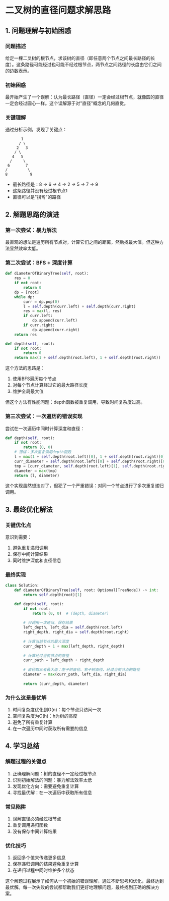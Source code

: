 # 二叉树的直径问题求解思路

## 1. 问题理解与初始困惑

### 问题描述
给定一棵二叉树的根节点，求该树的直径（即任意两个节点之间最长路径的长度）。这条路径可能经过也可能不经过根节点，两节点之间路径的长度由它们之间的边数表示。

### 初始困惑
最开始产生了一个误解：认为最长路径（直径）一定会经过根节点，就像圆的直径一定会经过圆心一样。这个误解源于对"直径"概念的几何直觉。

### 关键理解
通过分析示例，发现了关键点：
```
       1
      / \
     2   3
    / \     
   4   5    
  /     \
 6       7
/         \
8          9
```
- 最长路径是：8 -> 6 -> 4 -> 2 -> 5 -> 7 -> 9
- 这条路径并没有经过根节点1
- 直径可以是"拐弯"的路径

## 2. 解题思路的演进

### 第一次尝试：暴力解法
最直观的想法是遍历所有节点对，计算它们之间的距离，然后找最大值。但这种方法显然效率太低。

### 第二次尝试：BFS + 深度计算
```python
def diameterOfBinaryTree(self, root):
    res = 0
    if not root:
        return 0
    dp = [root]
    while dp:
        curr = dp.pop(0)
        l = self.depth(curr.left) + self.depth(curr.right)
        res = max(l, res)
        if curr.left:
            dp.append(curr.left)
        if curr.right:
            dp.append(curr.right)
    return res

def depth(self, root):
    if not root:
        return 0
    return max(1 + self.depth(root.left), 1 + self.depth(root.right))
```
这个方法的思路是：
1. 使用BFS遍历每个节点
2. 对每个节点计算经过它的最大路径长度
3. 维护全局最大值

但这个方法有性能问题：depth函数被重复调用，导致时间复杂度过高。

### 第三次尝试：一次遍历的错误实现
尝试在一次遍历中同时计算深度和直径：
```python
def depth(self, root):
    if not root:
        return (0, 0)
    # 错误：多次重复调用depth函数
    l = max(1 + self.depth(root.left)[0], 1 + self.depth(root.right)[0])
    curr_diameter = self.depth(root.left)[0] + self.depth(root.right)[0]
    tmp = [curr_diameter, self.depth(root.left)[1], self.depth(root.right)[1]]
    diameter = max(tmp)
    return (l, diameter)
```
这个实现虽然想法对了，但犯了一个严重错误：对同一个节点进行了多次重复递归调用。

## 3. 最终优化解法

### 关键优化点
意识到需要：
1. 避免重复递归调用
2. 保存中间计算结果
3. 同时维护深度和直径信息

### 最终实现
```python
class Solution:
    def diameterOfBinaryTree(self, root: Optional[TreeNode]) -> int:
        return self.depth(root)[1]

    def depth(self, root):
        if not root:
            return (0, 0)  # (depth, diameter)
        
        # 只调用一次递归，保存结果
        left_depth, left_dia = self.depth(root.left)
        right_depth, right_dia = self.depth(root.right)
        
        # 计算当前节点的最大深度
        curr_depth = 1 + max(left_depth, right_depth)
        
        # 计算经过当前节点的直径
        curr_path = left_depth + right_depth
        
        # 直径取三者最大值：左子树直径、右子树直径、经过当前节点的路径
        diameter = max(curr_path, left_dia, right_dia)
        
        return (curr_depth, diameter)
```

### 为什么这是最优解
1. 时间复杂度优化到O(n)：每个节点只访问一次
2. 空间复杂度为O(h)：h为树的高度
3. 避免了所有重复计算
4. 在一次遍历中同时获取所有需要的信息

## 4. 学习总结

### 解题过程的关键点
1. 正确理解问题：树的直径不一定经过根节点
2. 识别初始解法的问题：暴力解法效率太低
3. 发现优化方向：需要避免重复计算
4. 寻找最优解：在一次遍历中获取所有信息

### 常见陷阱
1. 误解直径必须经过根节点
2. 重复调用递归函数
3. 没有保存中间计算结果

### 优化技巧
1. 返回多个值来传递更多信息
2. 保存递归调用的结果避免重复计算
3. 在递归过程中同时维护多个状态

这个解题过程展示了如何从一个初始的错误理解，通过不断思考和优化，最终达到最优解。每一次失败的尝试都帮助我们更好地理解问题，最终找到正确的解决方案。